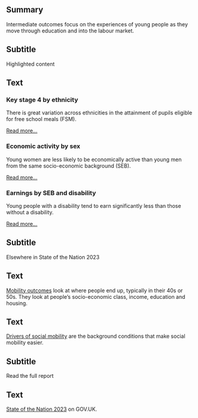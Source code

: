 ## Summary
Intermediate outcomes focus on the experiences of young people as they move through education and into the labour market.

## Subtitle
Highlighted content

## Text
<div class="grid grid3 grid-domain">
    <div class="govuk-body">
        <h3 class="govuk-heading-s">Key stage 4 by ethnicity</h3>
        <div class="chart-container" aria-hidden="true">
            <div id="chart1"></div>
        </div>
        <script>
            new Chart(
                'chart1',
                `${location.protocol}//${location.host}/static/data/indicators/IN13_ethnicity_fsm-20230601.csv`,
                { "height": 200, "type": "bar", "xkey": "Value", "ykey": "Category", "sort": "Value", "scale": "%", "rounding": "0dp", "xgrid": true, "ygrid": false, "xticks": 2, "yticks": -1, "legend": false, "colourScheme": ["#0f265c"], "margin": [0, 0, 0, 0], "maxLabelLength": 20 }
            )
        </script>
        <p class="govuk-body">There is great variation across ethnicities in the attainment of pupils eligible for free school meals (FSM).</p>
        <a href="/intermediate_outcomes/compulsory_school_age_(5_to_16_years)/attainment_at_age_16" class="govuk-link">Read more...</a>
    </div>
    <div class="govuk-body">
        <h3 class="govuk-heading-s">Economic activity by sex</h3>
        <div class="chart-container" aria-hidden="true">
            <div id="chart2"></div>
        </div>
        <script>
            new Chart(
                'chart2',
                `${location.protocol}//${location.host}/static/data/indicators/IN31_gender-20230327.csv`,
                { "height": 200, "type": "bary", "xkey": "Sex", "ykey": "Value", "group": "SEB", "sort": "Sex", "scale": "%", "rounding": "0dp", "xgrid": false, "ygrid": true, "xticks": -1, "yticks": 2, "legend": false, "colourScheme": ["#5694ca", "#d4351c"], "margin": [0, 0, 0, 0], "maxLabelLength": 40 }
            )
        </script>
        <p class="govuk-body">Young women are less likely to be economically active than young men from the same socio-economic background (SEB).</p>
        <a href="/intermediate_outcomes/work_in_early_adulthood_(25_to_29_years)/economic_activity" class="govuk-link">Read more...</a>
    </div>
    <div class="govuk-body">
        <h3 class="govuk-heading-s">Earnings by SEB and disability</h3>
        <div class="chart-container" aria-hidden="true">
            <div id="chart3"></div>
        </div>
        <script>
            new Chart(
                'chart3',
                `${location.protocol}//${location.host}/static/data/indicators/IN34_disability-20230327.csv`,
                { "height": 200, "type": "bary", "xkey": "Category", "ykey": "Value", "group": "SEB", "sort": "Category", "scale": "££", "rounding": "1dp", "xgrid": false, "ygrid": true, "xticks": -1, "yticks": 2, "legend": false, "colourScheme": ["#5694ca", "#d4351c"], "margin": [0, 0, 0, 0], "maxLabelLength": 40 }
            )
        </script>
        <p class="govuk-body">Young people with a disability tend to earn significantly less than those without a disability.</p>
        <a href="/intermediate_outcomes/work_in_early_adulthood_(25_to_29_years)/earnings" class="govuk-link">Read more...</a>
    </div>
</div>

## Subtitle
Elsewhere in State of the Nation 2023

## Text
<a href="/mobility_outcomes" class="govuk-link">Mobility outcomes</a> look at where people end up, typically in their 40s or 50s. They look at people’s socio-economic class, income, education and housing.

## Text
<a href="/drivers_of_social_mobility" class="govuk-link">Drivers of social mobility</a> are the background conditions that make social mobility easier.

## Subtitle
Read the full report

## Text
<a href="https://www.gov.uk/government/publications/state-of-the-nation-2023-people-and-places" class="govuk-link">State of the Nation 2023</a> on GOV.UK.
